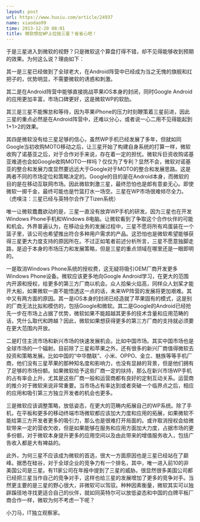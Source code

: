 ```yaml
---
layout: post
url: https://www.huxiu.com/article/24937
name: xiaodao99
time: 2013-12-20 08:01
title: 微软想在WP上拉拢三星？省省心吧！
---
```

于是三星进入到微软的视野？只是微软这个算盘打得不错，却不见得能够收到预期的效果。为何这么说？理由如下：

其一是三星已经做到了全球老大，在Android阵营中已经成为当之无愧的旗舰和扛把子的，优势明显，不需要微软的诱惑和刺激。

其二是在Android阵营中能够直接挑战苹果iOS本身的封闭，同时Google Android的应用更加丰富，市场口碑更好，这是微软WP的软肋。

其三是三星不能懈怠和等待，因为苹果iPhone的压力时刻鞭策着三星前进，因此三星的重点必然是在Android阵营中，还难以分心，或者说一心二用不见得能起到1+1>2的效果。

其四是微软没有给三星足够的信心，虽然WP手机已经发展了多年，但就如同Google当初收购MOTO移动之后，让三星开始了构建自身系统的打算一样，微软收购了诺基亚之后，对于合作对手来说，存在着一定的担忧。微软斥巨资收购诺基亚难道也会如Google收购MOTO一样吗？仅仅为了专利？显然不会，微软对诺基亚的整合和发展力度显然要远远大于Google对于MOTO的整合和发展思路。这是两者不同的市场定位和策略决定的。Google的目的是在Android本身，而微软的目的是在移动互联网市场。因此微软刺激三星，最终恐怕也是郎有意妾无心。即使微软一掷千金，最终可能也是竹篮打水一场空。三星在WP市场很难倾尽全力。（虎嗅注：三星已经与英特尔合作了Tizen系统）

唯一让微软蠢蠢欲动的是，三星一直没有放弃WP手机的研发。因为三星也在开发Windows Phone手机和Windows 8电脑。让微软看到了争取这个合作伙伴的可能和机会。外界普遍认为，在移动业务的发展过程中，三星不愿将所有鸡蛋装在一个篮子里，该公司也希望推出符合多种用户需求的产品。这恐怕也是微软希望能够获得三星更大力度支持的原因所在。不过正如笔者前述分析所言，三星不愿意独脚走路，是迫于本身的市场压力和发展策略，但是三星的重点领域在哪里还是一眼即明的。

一是取消Windows Phone系统的授权费，这无疑将吸引OEM厂商开发更多Windows Phone设备。微软应该更多地向Google Android学习，在更大的范围内开源和授权，给更多的第三方厂商以机会。众人拾柴火焰高，同样众人划桨才能开大船，如果微软一直不能悟透这一点的话，未来WP阵营的发展将更加艰难。其中又有两方面的原因。其一是iOS本身的封闭已经造就了苹果固有的模式，这是别的厂商无法比拟和模仿的，包括Google和微软。其二是Google的Android已经抢先一步在市场上占据了优势，微软如果不能超越其更多的技术含量和应用范畴的话，凭什么取代和跨越？因此，微软如果想获得更多的第三方厂商的支持就必须要在更大范围内开放。

二是盯住主流市场和新兴市场的快速发展机会。比如中国市场。其实中国市场也是全球市场的一个辐射。目前除了三星和苹果之外，还有很多的新兴厂商值得微软去投资和策略发展。比如中国的“中华酷联”、小米、OPPO、金立、魅族等等手机厂商，他们没有三星苹果的那种知名度和影响力，也没有显赫的背景，但是他们拥有了足够的市场份额。如果微软给予这些厂商一定的扶持，那么在新兴市场WP手机的占有率会上升，尤其是这些厂商一般和运营商都有良好的定制互动关系。运营商的推介对于微软来说非常重要。当市场占有率达到或者突破一个临界点之后，相应的应用和吸引第三方独立开发者的机会也更多。

三是微软应该调整策略，放低姿态，在更大的范畴内拓展自己的WP系统。除了手机，在平板和更多的移动终端市场微软都应该加大力度和应用的拓展，如果微软不能给第三方开发者更多的吸引力，那么也是很难打开局面的。或许取消授权会给微软带来一定的营收欠收，但是如果能够在服务和应用方面加大力度，占据市场的更多份额，对于微软本身提升更多的应用空间以及由此带来的增值服务收入，包括广告收入都是大有裨益的。

此外，为何三星不应该成为微软的首选，很大一方面原因也是三星已经站在了巅峰。据悉在硅谷，对于全球企业的竞争力有一个排名，其中，唯一进入前10的非美国公司是三星。有11家公司在年报中提到了三星的威胁。很显然很多美国公司都已经把三星当作自己的竞争对手，这样也给三星的发展增加了更多的竞争对手。当然更主要的是三星的野心很大，非微软可以驾驭。种种因素衡量，微软其实可以独辟蹊径地寻找更适合自己的伙伴，就如同英特尔可以放低姿态和中国的白牌平板厂商合作一样，微软为何不考虑一下呢？

小刀马，IT独立观察家。

